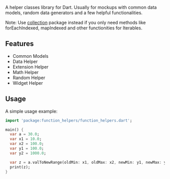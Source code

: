 A helper classes library for Dart.
Usually for mockups with common data models, random data generators and a few helpful functionalities.

Note: Use [collection](https://pub.dev/packages/collection) package instead if you only need methods like forEachIndexed, mapIndexed and other functionities for Iterables.

## Features
- Common Models
- Data Helper
- Extension Helper
- Math Helper
- Random Helper
- Widget Helper

## Usage

A simple usage example:

```dart
import 'package:function_helpers/function_helpers.dart';

main() {
  var a = 30.0;
  var x1 = 10.0;
  var x2 = 100.0;
  var y1 = 100.0;
  var y2 = 1000.0;

  var z = a.valToNewRange(oldMin: x1, oldMax: x2, newMin: y1, newMax: y2);
  print(z);
}
```

